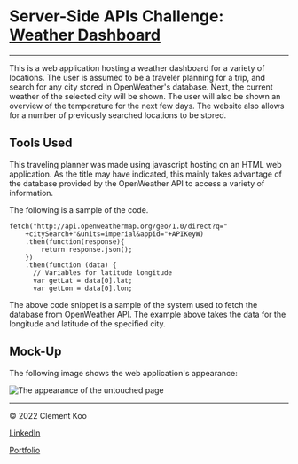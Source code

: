 # Server-Side APIs Challenge: [Weather Dashboard](https://c-k999.github.io/weather-dashboard/)
- - -
This is a web application hosting a weather dashboard for a variety of locations. The user is assumed to be a traveler planning for a trip, and search for any city stored in OpenWeather's database. Next, the current weather of the selected city will be shown. The user will also be shown an overview of the temperature for the next few days. The website also allows for a number of previously searched locations to be stored.

## Tools Used

This traveling planner was made using javascript hosting on an HTML web application. As the title may have indicated, this mainly takes advantage of the database provided by the OpenWeather API to access a variety of information.

The following is a sample of the code.

```
fetch("http://api.openweathermap.org/geo/1.0/direct?q="
    +citySearch+"&units=imperial&appid="+APIKeyW)
    .then(function(response){
        return response.json();
    })
    .then(function (data) {
      // Variables for latitude longitude
      var getLat = data[0].lat;
      var getLon = data[0].lon;
```

The above code snippet is a sample of the system used to fetch the database from OpenWeather API. The example above takes the data for the longitude and latitude of the specified city.

## Mock-Up

The following image shows the web application's appearance:

![The appearance of the untouched page](./Assets/demo.png)


- - -
<p>© 2022 Clement Koo<br></pr>

[LinkedIn](https://www.linkedin.com/in/clement-t-k-459322138/)
<br>

[Portfolio](https://c-k999.github.io/proto-professional-portfolio/)